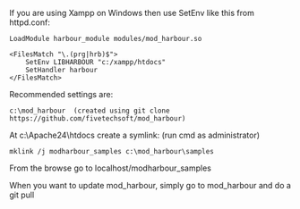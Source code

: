 If you are using Xampp on Windows then use SetEnv like this from httpd.conf:

```
LoadModule harbour_module modules/mod_harbour.so

<FilesMatch "\.(prg|hrb)$">
    SetEnv LIBHARBOUR "c:/xampp/htdocs" 
    SetHandler harbour
</FilesMatch>
```

Recommended settings are:

```c:\mod_harbour  (created using git clone https://github.com/fivetechsoft/mod_harbour)```

At c:\Apache24\htdocs create a symlink: (run cmd as administrator)

```mklink /j modharbour_samples c:\mod_harbour\samples```

From the browse go to localhost/modharbour_samples

When you want to update mod_harbour, simply go to mod_harbour and do a git pull
